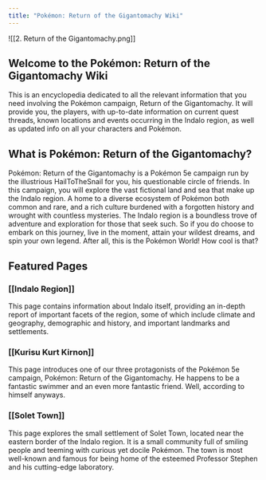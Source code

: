```yaml
---
title: "Pokémon: Return of the Gigantomachy Wiki"
---
```

![[2. Return of the Gigantomachy.png]]
## Welcome to the Pokémon: Return of the Gigantomachy Wiki
This is an encyclopedia dedicated to all the relevant information that you need involving the Pokémon campaign, Return of the Gigantomachy. It will provide you, the players, with up-to-date information on current quest threads, known locations and events occurring in the Indalo region, as well as updated info on all your characters and Pokémon.

## What is Pokémon: Return of the Gigantomachy?
Pokémon: Return of the Gigantomachy is a Pokémon 5e campaign run by the illustrious HailToTheSnail for you, his questionable circle of friends. In this campaign, you will explore the vast fictional land and sea that make up the Indalo region. A home to a diverse ecosystem of Pokémon both common and rare, and a rich culture burdened with a forgotten history and wrought with countless mysteries. The Indalo region is a boundless trove of adventure and exploration for those that seek such. So if you do choose to embark on this journey, live in the moment, attain your wildest dreams, and spin your own legend. After all, this is the Pokémon World! How cool is that?

## Featured Pages

### [[Indalo Region]]
This page contains information about Indalo itself, providing an in-depth report of important facets of the region, some of which include climate and geography, demographic and history, and important landmarks and settlements.

### [[Kurisu Kurt Kirnon]]
This page introduces one of our three protagonists of the Pokémon 5e campaign, Pokémon: Return of the Gigantomachy. He happens to be a fantastic swimmer and an even more fantastic friend. Well, according to himself anyways.

### [[Solet Town]]
This page explores the small settlement of Solet Town, located near the eastern border of the Indalo region. It is a small community full of smiling people and teeming with curious yet docile Pokémon. The town is most well-known and famous for being home of the esteemed Professor Stephen and his cutting-edge laboratory.